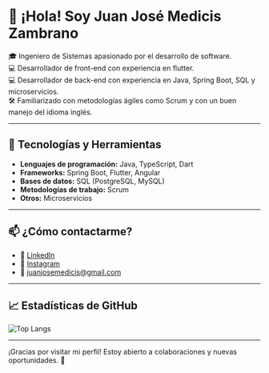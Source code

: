 # 👋 ¡Hola! Soy Juan José Medicis Zambrano

🎓 Ingeniero de Sistemas apasionado por el desarrollo de software.  
💻 Desarrollador de front-end con experiencia en flutter.  
💻 Desarrollador de back-end con experiencia en Java, Spring Boot, SQL y microservicios.  
🛠️ Familiarizado con metodologías ágiles como Scrum y con un buen manejo del idioma inglés.

---

## 🧰 Tecnologías y Herramientas

- **Lenguajes de programación:** Java, TypeScript, Dart
- **Frameworks:** Spring Boot, Flutter, Angular
- **Bases de datos:** SQL (PostgreSQL, MySQL)
- **Metodologías de trabajo:** Scrum
- **Otros:** Microservicios

---

## 📫 ¿Cómo contactarme?

- 💼 [LinkedIn](https://www.linkedin.com/in/juanjosemedicis)
- 📸 [Instagram](https://www.instagram.com/juan.medicis)
- 📧 juanjosemedicis@gmail.com

---

## 📈 Estadísticas de GitHub

![Top Langs](https://github-readme-stats.vercel.app/api/top-langs/?username=Juan-MZ&layout=compact&theme=radical&hide=SWIG,Makefile)

---

¡Gracias por visitar mi perfil! Estoy abierto a colaboraciones y nuevas oportunidades. 🚀
